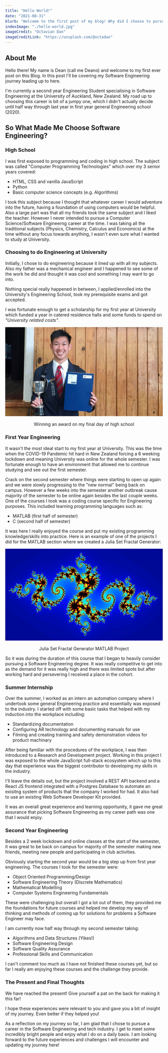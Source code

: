 ```yaml
---
title: "Hello World!"
date: "2021-08-31"
blurb: "Welcome to the first post of my blog! Why did I choose to pursue a career in Software Engineering? Get to know more about me and my journey up to now."
indexImage: "./hello-world.jpg"
imageCredit: "Octavian Dan"
imageCreditLink: "https://unsplash.com/@octadan"
---
```


## About Me

Hello there! My name is Dean (call me Deano) and welcome to my first ever post on this Blog. In this post I'll be covering my Software Engineering journey leading up to here.

I'm currently a second year Engineering Student specialising in Software Engineering at the University of Auckland, New Zealand. My road up to choosing this career is bit of a jumpy one, which I didn't actually decide until half way through last year in first year general Engineering school (2020).

## So What Made Me Choose Software Engineering?

### High School

I was first exposed to programming and coding in high school. The subject was called "Computer Programming Technologies" which over my 3 senior years covered:

- HTML, CSS and vanilla JavaScript
- Python
- Basic computer science concepts (e.g. Algorithms)

I took this subject because I thought that whatever career I would adventure into the future, having a foundation of using computers would be helpful. Also a large part was that all my friends took the same subject and I liked the teacher. However I never intended to pursue a Computer Science/Software Engineerng career at the time. I was taking all the traditional subjects (Physics, Chemistry, Calculus and Economics) at the time without any focus towards anything, I wasn't even sure what I wanted to study at University.

### Choosing to do Engineering at University

Initially, I chose to do engineering because it lined up with all my subjects. Also my father was a mechanical engineer and I happened to see some of the work he did and thought it was cool and something I may want to go into.

Nothing special really happened in between, I applied/enrolled into the University's Engineering School, took my prerequisite exams and got accepted.

I was fortunate enough to get a scholarship for my first year at University which funded a year in catered residence halls and some funds to spend on *"University related costs"*.

![Prize Giving Award Winner](prize-giving.jpg)
<p align="center" class="caption" style="font-size: 0.875rem">Winning an award on my final day of high school<p>

### First Year Engineering

It wasn't the most ideal start to my first year at University. This was the time when the COVID-19 Pandemic hit hard in New Zealand forcing a 6 weeking lockdown and meaning University was online for the whole semester. I was fortunate enough to have an environment that allowed me to continue studying and see out the first semester.

Crack on the second semester where things were starting to open up again and we were slowly progressing to the "new normal" being back on campus. However a few weeks into the semester another outbreak cause majority of the semester to be online again besides the last couple weeks. One of the courses I took was a coding course specific for Engineering purposes. This included learning programming languages such as:

- MATLAB (first half of semester)
- C (second half of semester)

It was here I really enjoyed the course and put my existing programming knowledge/skills into practice. Here is an example of one of the projects I did for the MATLAB section where we created a Julia Set Fractal Generator:

![Julia Fractal Generator](julia.PNG)
<p align="center" class="caption"  style="font-size: 0.875rem">Julia Set Fractal Generator MATLAB Project<p>

So it was during the duration of this course that I began to heavily consider pursuing a Software Engineering degree. It was really competitve to get into as the demand for it was really high and there was limited spots but after working hard and persevering I received a place in the cohort.

### Summer Internship

Over the summer, I worked as an intern an automation company where I undertook some general Engineering practice and essentially was exposed to the industry. I started off with some basic tasks that helped with my induction into the workplace including:

- Standardizing documentation
- Configuring AR technology and documenting manuals for use
- Filming and creating training and safety demonstration videos for product machinary

After being familiar with the procedures of the workplace, I was then introduced to a Research and Development project. Working in this project I was exposed to the whole JavaScript full-stack ecosystem which up to this day that experience was the biggest contributor to developing my skills in the industry.

I'll leave the details out, but the project involved a REST API backend and a React JS frontend integrated with a Postgres Database to automate an exisitng system of products that the company I worked for had. It also had to use an existing Web Software Developer Kit provided.

It was an overall great experience and learning opportunity, it gave me great assurance that picking Software Engineering as my career path was one that I would enjoy.

### Second Year Engineering

Besides a 2 week lockdown and online classes at the start of the semester, it was great to be back on campus for majority of the semester making new friends, meeting new people and participating in club activities.

Obviously starting the second year would be a big step up from first year engineering. The courses I took for the semester were:

- Object Oriented Programming/Design
- Software Engineering Theory (Discrete Mathematics)
- Mathematical Modelling
- Computer Systems Engineering Fundamentals

These were challenging but overall I got a lot out of them, they provided me the foundations for future courses and helped me develop my way of thinking and methods of coming up for solutions for problems a Software Engineer may face.

I am currently now half way through my second semester taking:

- Algorithms and Data Structures (Yikes!)
- Software Engineering Design
- Software Quality Assurance
- Professional Skills and Communication

I can't comment too much as I have not finished these courses yet, but so far I really am enjoying these courses and the challenge they provide.

### The Present and Final Thoughts

We have reached the present! Give yourself a pat on the back for making it this far!

I hope these experiences were relevant to you and gave you a bit of insight of my journey. Even better if they helped you!

As a reflection on my journey so far, I am glad that I chose to pursue a career in the Software Engineering and tech industry. I get to meet some incredibly bright people and enjoy what I do on a daily basis. I am looking forward to the future experiences and challenges I will encounter and updating my journey here!
